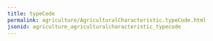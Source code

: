 ```yaml
---
title: typeCode
permalink: agriculture/AgriculturalCharacteristic.typeCode.html
jsonid: agriculture_agriculturalcharacteristic_typecode
---
```

